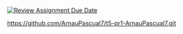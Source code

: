[![Review Assignment Due Date](https://classroom.github.com/assets/deadline-readme-button-22041afd0340ce965d47ae6ef1cefeee28c7c493a6346c4f15d667ab976d596c.svg)](https://classroom.github.com/a/VGlX4Z9g)

https://github.com/ArnauPascual7/t5-pr1-ArnauPascual7.git
